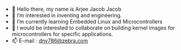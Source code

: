 - 👋 Hello there, my name is Arjee Jacob Jacob
- 👀 I’m interested in inventing and engineering.
- 🌱 I’m currently learning Embedded Linux and Microcontrollers
- 💞️ I would be interested to collaborate on building kernel images for microcontrollers for specific applications.
- 📫 E-mail : dnv786@zebra.com

<!---
dnv786/dnv786 is a ✨ special ✨ repository because its `README.md` (this file) appears on your GitHub profile.
You can click the Preview link to take a look at your changes.
--->
